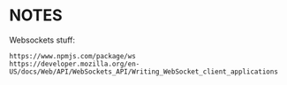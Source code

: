 NOTES
=====

Websockets stuff:
```
https://www.npmjs.com/package/ws
https://developer.mozilla.org/en-US/docs/Web/API/WebSockets_API/Writing_WebSocket_client_applications
```


